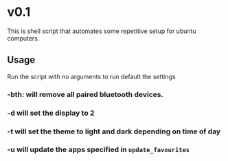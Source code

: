 # v0.1

This is shell script that automates some repetitive setup for ubuntu computers.

## Usage

Run the script with no arguments to run default the settings

### -bth: will remove all paired bluetooth devices.

### -d will set the display to 2

### -t will set the theme to light and dark depending on time of day

### -u will update the apps specified in ```update_favourites```


